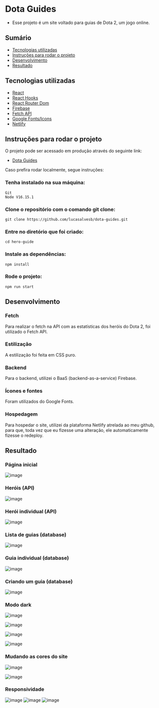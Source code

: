 # Dota Guides 

* Esse projeto é um site voltado para guias de Dota 2, um jogo online.

## Sumário

* [Tecnologias utilizadas](https://github.com/lucasalvesb/dota-guides/#tecnologias-utilizadas)
* [Instruções para rodar o projeto](https://github.com/lucasalvesb/dota-guides#instru%C3%A7%C3%B5es-para-rodar-o-projeto)
* [Desenvolvimento](https://github.com/lucasalvesb/dota-guides/#desenvolvimento)
* [Resultado](https://github.com/lucasalvesb/dota-guides/#resultado)

## Tecnologias utilizadas

* [React](https://pt-br.reactjs.org/)
* [React Hooks](https://pt-br.reactjs.org/docs/hooks-intro.html)
* [React Router Dom](https://www.npmjs.com/package/react-router-dom)
* [Firebase](https://firebase.google.com/)
* [Fetch API](https://developer.mozilla.org/en-US/docs/Web/API/Fetch_API/Using_Fetch)
* [Google Fonts/Icons](https://fonts.google.com/)
* [Netlify](https://www.netlify.com/)

## Instruções para rodar o projeto

O projeto pode ser acessado em produção através do seguinte link:

* [Dota Guides](https://dota-guides.netlify.app/)

Caso prefira rodar localmente, segue instruções:

### Tenha instalado na sua máquina:
```
Git
Node V16.15.1
```

### Clone o repositório com o comando git clone:

```
git clone https://github.com/lucasalvesb/dota-guides.git
```

### Entre no diretório que foi criado:

```
cd hero-guide
```

### Instale as dependências:

```
npm install
```

### Rode o projeto:

```
npm run start
```
## Desenvolvimento

### Fetch

Para realizar o fetch na API com as estatísticas dos heróis do Dota 2, foi utilizado o Fetch API. 

### Estilização

A estilização foi feita em CSS puro.

### Backend 

Para o backend, utilizei o BaaS (backend-as-a-service) Firebase.

### Ícones e fontes

Foram utilizados do Google Fonts. 

### Hospedagem

Para hospedar o site, utilizei da plataforma Netlify atrelada ao meu github, para que, toda vez que eu fizesse uma alteração, ele automaticamente fizesse o redeploy.

## Resultado

### Página inicial

![image](https://user-images.githubusercontent.com/71532408/210450325-548a9efe-e473-4abc-a478-758c3268aff3.png)


### Heróis (API)

![image](https://user-images.githubusercontent.com/71532408/210450402-4d955999-2120-4c98-83d4-91eb2cd54ca2.png)

### Herói individual (API)

![image](https://user-images.githubusercontent.com/71532408/210450702-06c00695-50d2-4a40-902e-8eb28cb8e8b6.png)


### Lista de guias (database)

![image](https://user-images.githubusercontent.com/71532408/210450543-4f3cf212-26f7-4b0d-9d43-921b84b5f3f3.png)


### Guia individual (database)

![image](https://user-images.githubusercontent.com/71532408/210450567-3ea8ffd8-2335-4a7d-926a-ba5721acf40b.png)


### Criando um guia (database)

![image](https://user-images.githubusercontent.com/71532408/210450581-2cf9a43a-8226-47da-9e66-e71cfdd565be.png)


### Modo dark

![image](https://user-images.githubusercontent.com/71532408/210450615-1c17f089-ae9a-4e27-ad2a-2d0318795374.png)

![image](https://user-images.githubusercontent.com/71532408/210450630-eee065d6-2ecd-404c-832e-4be47002a1c6.png)

![image](https://user-images.githubusercontent.com/71532408/210450728-29e95556-be5d-4496-a0a7-f986a7a74e12.png)

![image](https://user-images.githubusercontent.com/71532408/210450742-71ebcf46-a9e0-46d1-9b67-acecba171eb2.png)


### Mudando as cores do site

![image](https://user-images.githubusercontent.com/71532408/210450776-a59bace4-6c79-4eff-98fe-1538218e72af.png)

![image](https://user-images.githubusercontent.com/71532408/210450796-13c131b0-702d-4cb2-9710-a57857b15734.png)

### Responsividade

![image](https://user-images.githubusercontent.com/71532408/210451504-65beeb35-5f60-4dc7-b9a5-8c94f91db707.png)
![image](https://user-images.githubusercontent.com/71532408/210451503-3563e675-def4-47d8-a3dc-ddedd5713173.png)
![image](https://user-images.githubusercontent.com/71532408/210451496-c1d026b1-d90d-47d0-8821-afb9a7b52751.png)





